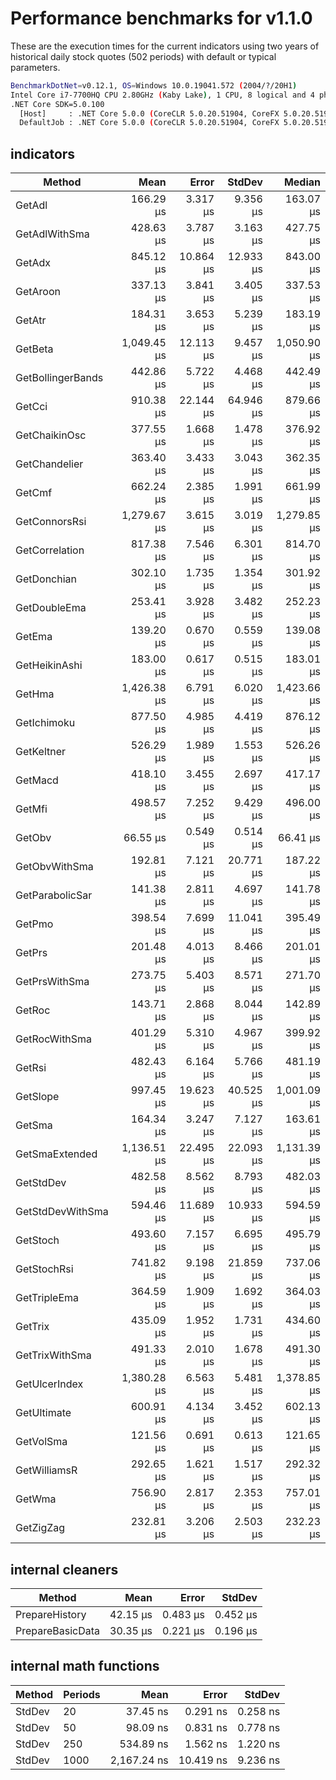 # Performance benchmarks for v1.1.0

These are the execution times for the current indicators using two years of historical daily stock quotes (502 periods) with default or typical parameters.

``` bash
BenchmarkDotNet=v0.12.1, OS=Windows 10.0.19041.572 (2004/?/20H1)
Intel Core i7-7700HQ CPU 2.80GHz (Kaby Lake), 1 CPU, 8 logical and 4 physical cores
.NET Core SDK=5.0.100
  [Host]     : .NET Core 5.0.0 (CoreCLR 5.0.20.51904, CoreFX 5.0.20.51904), X64 RyuJIT
  DefaultJob : .NET Core 5.0.0 (CoreCLR 5.0.20.51904, CoreFX 5.0.20.51904), X64 RyuJIT
```

## indicators

|             Method |        Mean |     Error |    StdDev |      Median |
|------------------- |------------:|----------:|----------:|------------:|
|             GetAdl |   166.29 μs |  3.317 μs |  9.356 μs |   163.07 μs |
|      GetAdlWithSma |   428.63 μs |  3.787 μs |  3.163 μs |   427.75 μs |
|             GetAdx |   845.12 μs | 10.864 μs | 12.933 μs |   843.00 μs |
|           GetAroon |   337.13 μs |  3.841 μs |  3.405 μs |   337.53 μs |
|             GetAtr |   184.31 μs |  3.653 μs |  5.239 μs |   183.19 μs |
|            GetBeta | 1,049.45 μs | 12.113 μs |  9.457 μs | 1,050.90 μs |
|  GetBollingerBands |   442.86 μs |  5.722 μs |  4.468 μs |   442.49 μs |
|             GetCci |   910.38 μs | 22.144 μs | 64.946 μs |   879.66 μs |
|      GetChaikinOsc |   377.55 μs |  1.668 μs |  1.478 μs |   376.92 μs |
|      GetChandelier |   363.40 μs |  3.433 μs |  3.043 μs |   362.35 μs |
|             GetCmf |   662.24 μs |  2.385 μs |  1.991 μs |   661.99 μs |
|      GetConnorsRsi | 1,279.67 μs |  3.615 μs |  3.019 μs | 1,279.85 μs |
|     GetCorrelation |   817.38 μs |  7.546 μs |  6.301 μs |   814.70 μs |
|        GetDonchian |   302.10 μs |  1.735 μs |  1.354 μs |   301.92 μs |
|       GetDoubleEma |   253.41 μs |  3.928 μs |  3.482 μs |   252.23 μs |
|             GetEma |   139.20 μs |  0.670 μs |  0.559 μs |   139.08 μs |
|      GetHeikinAshi |   183.00 μs |  0.617 μs |  0.515 μs |   183.01 μs |
|             GetHma | 1,426.38 μs |  6.791 μs |  6.020 μs | 1,423.66 μs |
|        GetIchimoku |   877.50 μs |  4.985 μs |  4.419 μs |   876.12 μs |
|         GetKeltner |   526.29 μs |  1.989 μs |  1.553 μs |   526.26 μs |
|            GetMacd |   418.10 μs |  3.455 μs |  2.697 μs |   417.17 μs |
|             GetMfi |   498.57 μs |  7.252 μs |  9.429 μs |   496.00 μs |
|             GetObv |    66.55 μs |  0.549 μs |  0.514 μs |    66.41 μs |
|      GetObvWithSma |   192.81 μs |  7.121 μs | 20.771 μs |   187.22 μs |
|    GetParabolicSar |   141.38 μs |  2.811 μs |  4.697 μs |   141.78 μs |
|             GetPmo |   398.54 μs |  7.699 μs | 11.041 μs |   395.49 μs |
|             GetPrs |   201.48 μs |  4.013 μs |  8.466 μs |   201.01 μs |
|      GetPrsWithSma |   273.75 μs |  5.403 μs |  8.571 μs |   271.70 μs |
|             GetRoc |   143.71 μs |  2.868 μs |  8.044 μs |   142.89 μs |
|      GetRocWithSma |   401.29 μs |  5.310 μs |  4.967 μs |   399.92 μs |
|             GetRsi |   482.43 μs |  6.164 μs |  5.766 μs |   481.19 μs |
|           GetSlope |   997.45 μs | 19.623 μs | 40.525 μs | 1,001.09 μs |
|             GetSma |   164.34 μs |  3.247 μs |  7.127 μs |   163.61 μs |
|     GetSmaExtended | 1,136.51 μs | 22.495 μs | 22.093 μs | 1,131.39 μs |
|          GetStdDev |   482.58 μs |  8.562 μs |  8.793 μs |   482.03 μs |
|   GetStdDevWithSma |   594.46 μs | 11.689 μs | 10.933 μs |   594.59 μs |
|           GetStoch |   493.60 μs |  7.157 μs |  6.695 μs |   495.79 μs |
|        GetStochRsi |   741.82 μs |  9.198 μs | 21.859 μs |   737.06 μs |
|       GetTripleEma |   364.59 μs |  1.909 μs |  1.692 μs |   364.03 μs |
|            GetTrix |   435.09 μs |  1.952 μs |  1.731 μs |   434.60 μs |
|     GetTrixWithSma |   491.33 μs |  2.010 μs |  1.678 μs |   491.30 μs |
|      GetUlcerIndex | 1,380.28 μs |  6.563 μs |  5.481 μs | 1,378.85 μs |
|        GetUltimate |   600.91 μs |  4.134 μs |  3.452 μs |   602.13 μs |
|          GetVolSma |   121.56 μs |  0.691 μs |  0.613 μs |   121.65 μs |
|       GetWilliamsR |   292.65 μs |  1.621 μs |  1.517 μs |   292.32 μs |
|             GetWma |   756.90 μs |  2.817 μs |  2.353 μs |   757.01 μs |
|          GetZigZag |   232.81 μs |  3.206 μs |  2.503 μs |   232.23 μs |

## internal cleaners

|           Method |     Mean |    Error |   StdDev |
|----------------- |---------:|---------:|---------:|
|   PrepareHistory | 42.15 μs | 0.483 μs | 0.452 μs |
| PrepareBasicData | 30.35 μs | 0.221 μs | 0.196 μs |

## internal math functions

| Method | Periods |        Mean |     Error |   StdDev |
|------- |-------- |------------:|----------:|---------:|
| StdDev |      20 |    37.45 ns |  0.291 ns | 0.258 ns |
| StdDev |      50 |    98.09 ns |  0.831 ns | 0.778 ns |
| StdDev |     250 |   534.89 ns |  1.562 ns | 1.220 ns |
| StdDev |    1000 | 2,167.24 ns | 10.419 ns | 9.236 ns |
